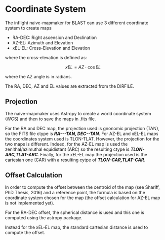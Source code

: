 # Coordinate System 

The inflight naive-mapmaker for BLAST can use 3 different coordinate system to create maps

* RA-DEC: Right ascension and Declination
* AZ-EL: Azimuth and Elevation 
* xEL-EL: Cross-Elevation and Elevation

where the cross-elevation is defined as:

$$ xEL = AZ\cdot \cos{EL} $$

where the AZ angle is in radians.

The RA, DEC, AZ and EL values are extracted from the DIRFILE.

## Projection

The naive-mapmaker uses Astropy to create a world coordinate system (WCS) and then to save the maps in .fits file.

For the  RA and DEC map, the projection used is gnonomic projection (TAN), so the FITS file ctype is ***RA---TAN, DEC--TAN***. For AZ-EL and xEL-EL maps the coordinates system used is TLON-TLAT. However, the projection for the two maps is different. Indeed, for the AZ-EL map is used the zenithal/azimuthal equidistant (ARC) so the resulting ctype is ***TLON-ARC,TLAT-ARC***. Finally, for the xEL-EL map the projection used is the cartesian one (CAR) with a resulting cytpe of ***TLON-CAR,TLAT-CAR***.

## Offset Calculation

In order to compute the offset between the centroid of the map (see Shariff, PhD Thesis, 2016) and a reference point, the formula is based on the coordinate system chosen for the map (the offset calculation for AZ-EL map is not implemented yet). 

For the RA-DEC offset, the spherical distance is used and this one is computed using the astropy package. 

Instead for the xEL-EL map, the standard cartesian distance is used to compute the offset. 

